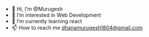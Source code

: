 - 👋 Hi, I’m @Murugesh
- 👀 I’m interested in Web Development
- 🌱 I’m currently learning react
- 📫 How to reach me dhanamurugesh1804@gmail.com

<!---
Murugesh1804/Murugesh1804 is a ✨ special ✨ repository because its `README.md` (this file) appears on your GitHub profile.
You can click the Preview link to take a look at your changes.
--->
